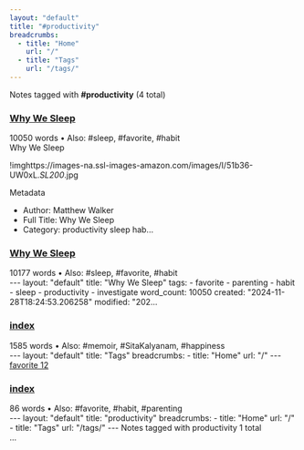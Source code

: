 ```yaml
---
layout: "default"
title: "#productivity"
breadcrumbs:
  - title: "Home"
    url: "/"
  - title: "Tags"
    url: "/tags/"
---
```

Notes tagged with **#productivity** (4 total)

<div class="note-grid">

<div class="note-card">
    <h3><a href="highlights/books/why-we-sleep/">Why We Sleep</a></h3>
    <div class="note-meta">
        10050 words
        • Also: #sleep, #favorite, #habit
    </div>
    <div class="note-excerpt">Why We Sleep

!imghttps://images-na.ssl-images-amazon.com/images/I/51b36-UW0xL._SL200_.jpg

 Metadata

- Author: Matthew Walker
- Full Title: Why We Sleep
- Category: productivity sleep hab...</div>
</div>

<div class="note-card">
    <h3><a href="docs/highlights/books/why-we-sleep/index/">Why We Sleep</a></h3>
    <div class="note-meta">
        10177 words
        • Also: #sleep, #favorite, #habit
    </div>
    <div class="note-excerpt">---
layout: "default"
title: "Why We Sleep"
tags:
  - favorite
  - parenting
  - habit
  - sleep
  - productivity
  - investigate
word_count: 10050
created: "2024-11-28T18:24:53.206258"
modified: "202...</div>
</div>

<div class="note-card">
    <h3><a href="docs/tags/index/">index</a></h3>
    <div class="note-meta">
        1585 words
        • Also: #memoir, #SitaKalyanam, #happiness
    </div>
    <div class="note-excerpt">---
layout: "default"
title: "Tags"
breadcrumbs:
  - title: "Home"
    url: "/"
---
<div class="tag-cloud">
<a href="favorite/" class="tag" style="--tag-weight: 1.0">favorite 12</a>
<a href="progra...</div>
</div>

<div class="note-card">
    <h3><a href="docs/tags/productivity/index/">index</a></h3>
    <div class="note-meta">
        86 words
        • Also: #favorite, #habit, #parenting
    </div>
    <div class="note-excerpt">---
layout: "default"
title: "productivity"
breadcrumbs:
  - title: "Home"
    url: "/"
  - title: "Tags"
    url: "/tags/"
---
Notes tagged with productivity 1 total

<div class="note-grid">
...</div>
</div>
</div>